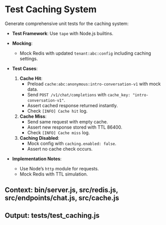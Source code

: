 # Test Caching System

Generate comprehensive unit tests for the caching system:

- **Test Framework**: Use `tape` with Node.js builtins.
- **Mocking**:
  - Mock Redis with updated `tenant:abc:config` including caching settings.
- **Test Cases**:
  1. **Cache Hit**:
     - Preload `cache:abc:anonymous:intro-conversation-v1` with mock data.
     - Send `POST /v1/chat/completions` with `cache_key: "intro-conversation-v1"`.
     - Assert cached response returned instantly.
     - Check `[INFO] Cache hit` log.
  2. **Cache Miss**:
     - Send same request with empty cache.
     - Assert new response stored with TTL 86400.
     - Check `[INFO] Cache miss` log.
  3. **Caching Disabled**:
     - Mock config with `caching.enabled: false`.
     - Assert no cache check occurs.

- **Implementation Notes**:
  - Use Node’s `http` module for requests.
  - Mock Redis with TTL simulation.

## Context: bin/server.js, src/redis.js, src/endpoints/chat.js, src/cache.js
## Output: tests/test_caching.js
